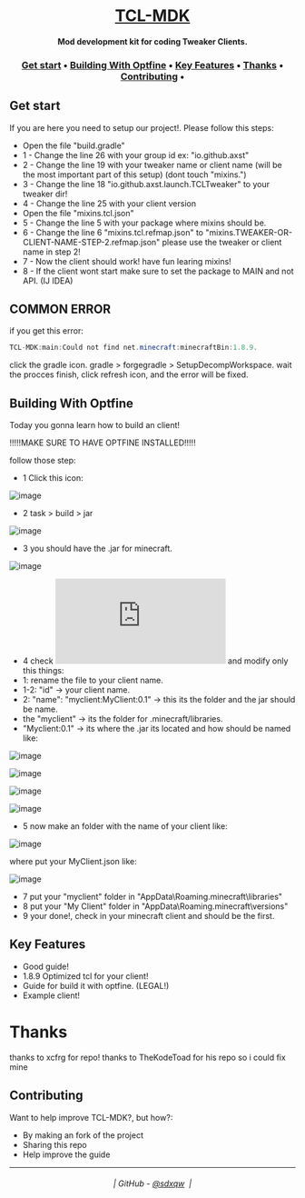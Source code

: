<h1 align="center">
  <a href="https://github.com/sdxqw/TCL-MDK">TCL-MDK</a>
</h1>

<h4 align="center">Mod development kit for coding Tweaker Clients.</h4>

<h3 align="center">
    <a href="#get-start">Get start</a> •
     <a href="#building-with-optfine">Building With Optfine</a> •
    <a href="#key-features">Key Features</a> •
    <a href="#thanks">Thanks</a> •
    <a href="#contributing">Contributing</a> •
</h3>

## Get start

If you are here you need to setup our project!. Please follow this steps:

* Open the file "build.gradle"
* 1 - Change the line 26 with your group id ex: "io.github.axst"
* 2 - Change the line 19 with your tweaker name or client name (will be the most important part of this setup) (dont touch "mixins.")
* 3 - Change the line 18 "io.github.axst.launch.TCLTweaker" to your tweaker dir!
* 4 - Change the line 25 with your client version
* Open the file "mixins.tcl.json"
* 5 - Change the line 5 with your package where mixins should be.
* 6 - Change the line 6 "mixins.tcl.refmap.json" to "mixins.TWEAKER-OR-CLIENT-NAME-STEP-2.refmap.json" please use the tweaker or client name in step 2!
* 7 - Now the client should work! have fun learing mixins!
* 8 - If the client wont start make sure to set the package to MAIN and not API. (IJ IDEA)

## COMMON ERROR

if you get this error:

```java
TCL-MDK:main:Could not find net.minecraft:minecraftBin:1.8.9.
```

click the gradle icon. gradle > forgegradle > SetupDecompWorkspace.
wait the procces finish, click refresh icon, and the error will be fixed.

## Building With Optfine

Today you gonna learn how to build an client!

!!!!!MAKE SURE TO HAVE OPTFINE INSTALLED!!!!!

follow those step:

* 1 Click this icon:
 
![image](https://user-images.githubusercontent.com/94248011/174458486-81236a8a-14af-440a-add3-9ab0b4d39cac.png)

* 2 task > build > jar
 
![image](https://user-images.githubusercontent.com/94248011/174458537-8fbf1386-6137-401a-b377-21062c3d32e6.png)

* 3 you should have the .jar for minecraft.

![image](https://user-images.githubusercontent.com/94248011/175834316-dffefe34-821a-4059-b0bc-3de7d0e3d193.png)

* 4 check ![CLICK ME](https://github.com/sdxqw/TCL-MDK/blob/master/MyClient.json) and modify only this things:
* 1: rename the file to your client name.
* 1-2: "id" -> your client name.
* 2: "name": "myclient:MyClient:0.1" -> this its the folder and the jar should be name.
* the "myclient" -> its the folder for .minecraft/libraries.
* "Myclient:0.1" -> its where the .jar its located and how should be named like:

![image](https://user-images.githubusercontent.com/94248011/174458665-b5c9b301-8648-428f-927d-bee9c46c965c.png)

![image](https://user-images.githubusercontent.com/94248011/174458673-c3cb342e-25f0-4b8d-9486-26567894d507.png)

![image](https://user-images.githubusercontent.com/94248011/174458678-0638df0e-2546-4549-9a8e-edaf9b8cdae7.png)

![image](https://user-images.githubusercontent.com/94248011/174458688-04895a23-a776-43e1-9beb-4f0768ba02ca.png)

* 5 now make an folder with the name of your client like:

![image](https://user-images.githubusercontent.com/94248011/174458710-b81be596-42be-44ad-9099-edd96de659e7.png)

where put your MyClient.json like:

![image](https://user-images.githubusercontent.com/94248011/174458736-6b37d09b-4518-4bc9-a9f1-e9b5b0bae656.png)

* 7 put your "myclient" folder in "AppData\Roaming\.minecraft\libraries"
* 8 put your "My Client" folder in "AppData\Roaming\.minecraft\versions"
* 9 your done!, check in your minecraft client and should be the first.

## Key Features

* Good guide!
* 1.8.9 Optimized tcl for your client!
* Guide for build it with optfine. (LEGAL!)
* Example client!

# Thanks

thanks to xcfrg for repo!
thanks to TheKodeToad for his repo so i could fix mine

## Contributing

Want to help improve TCL-MDK?, but how?:

* By making an fork of the project
* Sharing this repo
* Help improve the guide

---
<h6 align="center">
  | GitHub - <a href="https://github.com/sdxqw">@sdxqw</a> 
  |
</h6>
